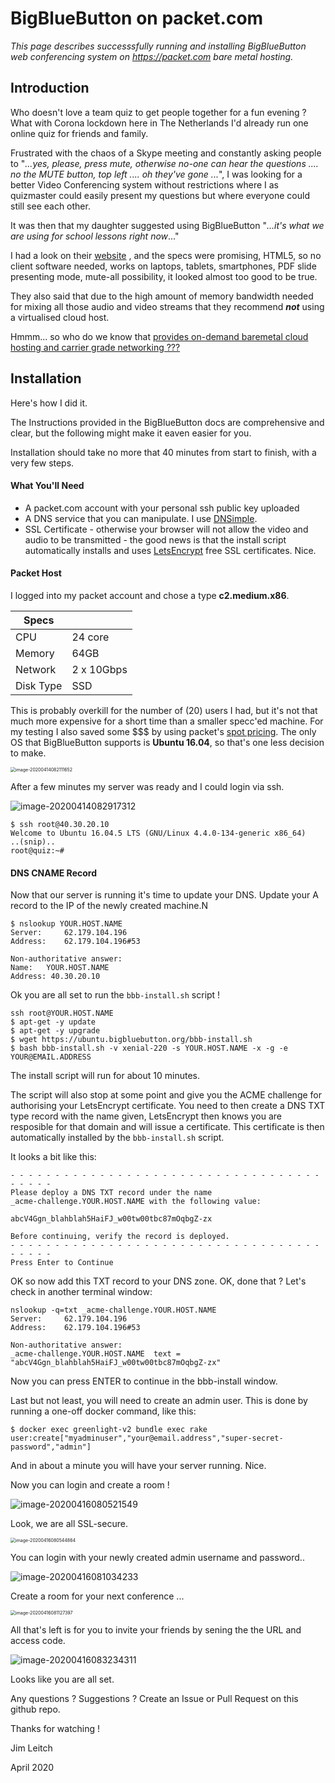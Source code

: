 # BigBlueButton on packet.com 

*This page describes successsfully running and installing BigBlueButton web conferencing system on https://packet.com bare metal hosting.*



## Introduction



Who doesn't love a team quiz to get people together for a fun evening ? What with Corona lockdown here in The Netherlands I'd already run one online quiz for friends and family. 

Frustrated with the chaos of a Skype meeting and constantly asking people to "*...yes, please, press mute, otherwise no-one can hear the questions  .... no the MUTE button, top left .... oh they've gone ...*",  I was looking for a better Video Conferencing system without restrictions where I as quizmaster could easily present my questions but where everyone could still see each other.

It was then that my daughter suggested using BigBlueButton "*...it's what we are using for school lessons right now*..." 

I had a look on their [website](https://bigbluebutton.org/blog/) , and the specs were promising, HTML5, so no client software needed, works on laptops, tablets, smartphones, PDF slide presenting mode, mute-all possibility, it looked almost too good to be true. 

They also said that due to the high amount of memory bandwidth needed for mixing all those audio and video streams that they recommend ***not*** using a virtualised cloud host.

Hmmm... so who do we know that [provides on-demand baremetal cloud hosting and carrier grade networking ???](https://www.packet.com) 



## Installation

Here's how I did it.

The Instructions provided in the BigBlueButton docs are comprehensive and clear, but the following might make it eaven easier for you.

Installation should take no more that 40 minutes from start to finish, with a very few steps.

#### What You'll Need

- A packet.com account with your personal ssh public key uploaded
- A DNS service that you can manipulate. I use [DNSimple](https://dnsimple.com). 
- SSL Certificate - otherwise your browser will not allow the video and audio to be transmitted - the good news is that the install script automatically installs and uses [LetsEncrypt](https://letsencrypt.org/) free SSL certificates. Nice.



#### Packet Host

I logged into my packet account and chose a type **c2.medium.x86**. 

 

| Specs     |            |
| --------- | ---------- |
| CPU       | 24 core    |
| Memory    | 64GB       |
| Network   | 2 x 10Gbps |
| Disk Type | SSD        |



This is probably overkill for the number of (20) users I had, but it's not that much more expensive for a short time than a smaller specc'ed machine. For my testing I also saved some $$$ by using packet's [spot pricing](https://www.packet.com/developers/changelog/improved-deployment-spot-market-views/). The only OS that BigBlueButton supports is **Ubuntu 16.04**, so that's one less decision to make.





<img src="image-20200414082111652.png" alt="image-20200414082111652" style="zoom:50%;" />





After a few minutes my server was ready and I could login via ssh.

![image-20200414082917312](image-20200414082917312.png)



```text
$ ssh root@40.30.20.10
Welcome to Ubuntu 16.04.5 LTS (GNU/Linux 4.4.0-134-generic x86_64)
..(snip)..
root@quiz:~#
```



#### DNS CNAME Record

Now that our server is running it's time to update your DNS. Update your A record to the IP of the newly created machine.N

```text
$ nslookup YOUR.HOST.NAME
Server:		62.179.104.196
Address:	62.179.104.196#53

Non-authoritative answer:
Name:	YOUR.HOST.NAME
Address: 40.30.20.10
```



Ok you are all set to run the  `bbb-install.sh`  script !



```
ssh root@YOUR.HOST.NAME
$ apt-get -y update
$ apt-get -y upgrade
$ wget https://ubuntu.bigbluebutton.org/bbb-install.sh 
$ bash bbb-install.sh -v xenial-220 -s YOUR.HOST.NAME -x -g -e YOUR@EMAIL.ADDRESS
```



The install script will run for about 10 minutes.

The script will also stop at some point and give you the ACME challenge for authorising your LetsEncrypt certificate. You need to then create a DNS TXT type record with the name given, LetsEncrypt then knows you are resposible for that domain and will issue a certificate. This certificate is then automatically installed by the `bbb-install.sh` script.



It looks a bit like this:

```
- - - - - - - - - - - - - - - - - - - - - - - - - - - - - - - - - - - - - - - -
Please deploy a DNS TXT record under the name
_acme-challenge.YOUR.HOST.NAME with the following value:

abcV4Ggn_blahblah5HaiFJ_w00tw00tbc87mOqbgZ-zx

Before continuing, verify the record is deployed.
- - - - - - - - - - - - - - - - - - - - - - - - - - - - - - - - - - - - - - - -
Press Enter to Continue
```



OK so now add this TXT record to your DNS zone. OK, done that ? Let's check in another terminal window:



```
nslookup -q=txt _acme-challenge.YOUR.HOST.NAME
Server:		62.179.104.196
Address:	62.179.104.196#53

Non-authoritative answer:
_acme-challenge.YOUR.HOST.NAME	text = "abcV4Ggn_blahblah5HaiFJ_w00tw00tbc87mOqbgZ-zx"
```

Now you can press ENTER to continue in the bbb-install window.

Last but not least, you will need to create an admin user. This is done by running a one-off docker command, like this:

```
$ docker exec greenlight-v2 bundle exec rake user:create["myadminuser","your@email.address","super-secret-password","admin"]
```



And in about a minute you will have your server running. Nice.

Now you can login and create a room !



![image-20200416080521549](image-20200416080521549.png)



Look, we are all SSL-secure. 



<img src="image-20200416080544864.png" alt="image-20200416080544864" style="zoom: 50%;" />



You can login with your newly created admin username and password..



![image-20200416081034233](image-20200416081034233.png)



Create a room for your next conference ...



<img src="image-20200416081127397.png" alt="image-20200416081127397" style="zoom:50%;" />



All that's left is for you to invite your friends by sening the the URL and access code.



![image-20200416083234311](image-20200416083234311.png)



Looks like you are all set.



Any questions ? Suggestions ? Create an Issue or Pull Request on this github repo.



Thanks for watching !



Jim Leitch

April 2020